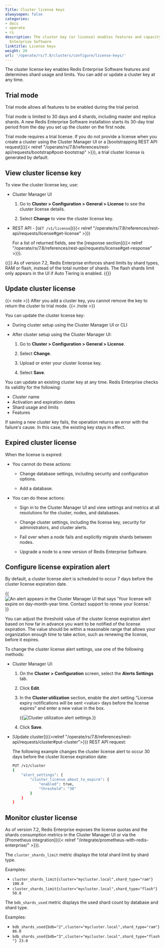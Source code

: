 ```yaml
---
Title: Cluster license keys
alwaysopen: false
categories:
- docs
- operate
- rs
description: The cluster key (or license) enables features and capacity within Redis
  Enterprise Software
linktitle: License keys
weight: 20
url: '/operate/rs/7.8/clusters/configure/license-keys/'
---
```

The cluster license key enables Redis Enterprise Software features and determines shard usage and limits.
You can add or update a cluster key at any time.

## Trial mode

Trial mode allows all features to be enabled during the trial period.

Trial mode is limited to 30 days and 4 shards, including master and replica shards. A new Redis Enterprise Software installation starts its 30-day trial period from the day you set up the cluster on the first node.

Trial mode requires a trial license. If you do not provide a license when you create a cluster using the Cluster Manager UI or a [bootstrapping REST API request]({{< relref "/operate/rs/7.8/references/rest-api/requests/bootstrap#post-bootstrap" >}}), a trial cluster license is generated by default.

## View cluster license key

To view the cluster license key, use:

- Cluster Manager UI

    1. Go to **Cluster > Configuration > General > License** to see the cluster license details.

    1. Select **Change** to view the cluster license key.

- REST API - [`GET /v1/license`]({{< relref "/operate/rs/7.8/references/rest-api/requests/license#get-license" >}})

    For a list of returned fields, see the [response section]({{< relref "/operate/rs/7.8/references/rest-api/requests/license#get-response" >}}).

{{<note>}}
As of version 7.2, Redis Enterprise enforces shard limits by shard types, RAM or flash, instead of the total number of shards. The flash shards limit only appears in the UI if Auto Tiering is enabled.
{{</note>}}

## Update cluster license

{{< note >}}
After you add a cluster key, you cannot remove the key to return the cluster to trial mode.
{{< /note >}}

You can update the cluster license key:

- During cluster setup using the Cluster Manager UI or CLI

- After cluster setup using the Cluster Manager UI:

    1. Go to **Cluster > Configuration > General > License**.
    
    1. Select **Change**.

    1. Upload or enter your cluster license key.
    
    1. Select **Save**.

You can update an existing cluster key at any time.
Redis Enterprise checks its validity for the following:
- Cluster name
- Activation and expiration dates
- Shard usage and limits
- Features

If saving a new cluster key fails, the operation returns an error with the failure's cause.
In this case, the existing key stays in effect.

## Expired cluster license

When the license is expired:

- You cannot do these actions:

    - Change database settings, including security and configuration options.

    - Add a database.

- You can do these actions:

    - Sign in to the Cluster Manager UI and view settings and metrics at all resolutions for the cluster, nodes, and databases.

    - Change cluster settings, including the license key, security for administrators, and cluster alerts.

    - Fail over when a node fails and explicitly migrate shards between nodes.

    - Upgrade a node to a new version of Redis Enterprise Software.

## Configure license expiration alert

By default, a cluster license alert is scheduled to occur 7 days before the cluster license expiration date.

{{<image filename="images/rs/screenshots/cluster/cluster-license-expiration-alert.png" alt="An alert appears in the Cluster Manager UI that says 'Your license will expire on day-month-year time. Contact support to renew your license.'" >}}

You can adjust the threshold value of the cluster license expiration alert based on how far in advance you want to be notified of the license expiration. The value should be within a reasonable range that allows your organization enough time to take action, such as renewing the license, before it expires.

To change the cluster license alert settings, use one of the following methods:

- Cluster Manager UI:

    1. On the **Cluster > Configuration** screen, select the **Alerts Settings** tab.

    1. Click **Edit**.

    1. In the **Cluster utilization** section, enable the alert setting "License expiry notifications will be sent \<value\> days before the license expires" and enter a new value in the box.

        {{<image filename="images/rs/screenshots/cluster/cluster-config-alert-settings-utilization.png" alt="Cluster utilization alert settings." >}}

    1. Click **Save**.


- [Update cluster]({{<relref "/operate/rs/7.8/references/rest-api/requests/cluster#put-cluster">}}) REST API request:

    The following example changes the cluster license alert to occur 30 days before the cluster license expiration date:

    ```sh
    PUT /v1/cluster
    {
        "alert_settings": {
            "cluster_license_about_to_expire": {
                "enabled": true,
                "threshold": "30"
            }
        }
    }
    ```

## Monitor cluster license

As of version 7.2, Redis Enterprise exposes the license quotas and the shards consumption metrics in the Cluster Manager UI or via the [Prometheus integration]({{< relref "/integrate/prometheus-with-redis-enterprise/" >}}).

The `cluster_shards_limit` metric displays the total shard limit by shard type.

Examples:
- `cluster_shards_limit{cluster="mycluster.local",shard_type="ram"} 100.0`
- `cluster_shards_limit{cluster="mycluster.local",shard_type="flash"} 50.0`

The `bdb_shards_used` metric displays the used shard count by database and shard type.

Examples:
- `bdb_shards_used{bdb="2",cluster="mycluster.local",shard_type="ram"} 86.0`
- `bdb_shards_used{bdb="3",cluster="mycluster.local",shard_type="flash"} 23.0`

